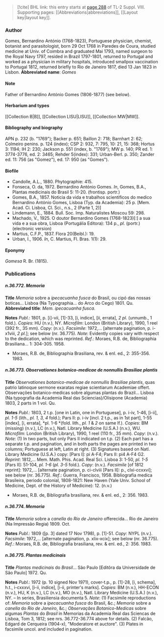 > [!cite] BHL link: this entry starts at [page 288](https://www.biodiversitylibrary.org/page/33258766) of TL-2 Suppl. VIII.
> Supporting pages: [[Abbreviations|abbreviations]], [[Layout key|layout key]].

### Author

Gomes, Bernardino António (1768-1823), Portuguese physician, chemist, botanist and parasitologist, born 29 Oct 1768 in Paredes de Coura, studied medicine at Univ. of Coimbra and graduated Mai 1793, named surgeon to the Royal Navy 1797, resided in Brazil 1797-1801, returned to Portugal and worked as a physician in military hospitals, introduced smallpox vaccination to Portugal 1812, returned briefly to Rio de Janeiro 1817, died 13 Jan 1823 in Lisbon. 
**Abbreviated name**: *Gomes*

#### Note

Father of Bernardino António Gomes (1806-1877) (see below).

#### Herbarium and types

[[Collection B|B]], [[Collection LISU|LISU]], [[Collection MW|MW]].

#### Bibliography and biography

APN p. 232 (b. "1769"); Backer p. 651; Baillon 2: 718; Barnhart 2: 62; Colmeiro penins. p. 124 (index); CSP 2: 932, 7: 795, 10: 21, 15: 368; Hortus 3: 1194; IH 2: 230; Jackson p. 551 (index, b. "1769"); MW p. 140; PR ed. 1: 3774-3776, ed. 2: 3465; Rehder 5(index): 331; Urban-Berl. p. 350; Zander ed. 11: 756 (as "Gomez"), ed. 17: 950 (as "Gomes").

#### Biofile

- Candolle, A.L., 1880. Phytographie: 415.
- Fonseca, O. da, 1972. Bernardino António Gomes. *In*, Gomes, B.A., Plantas medicinais do Brasil 5: 11-20. (frontisp. portr.)
- Gomes, B.A., 1857. Noticia da vida e trabalhos scientificos do medico Bernardino António Gomes, Lisboa (Typ. da Academia): 25 p. \[Mem. Acad. Ci. Lisboa, Cl. Sci., n.s., 2 (Parte 1, 2)\]
- Lindemann, E., 1884. Bull. Soc. Imp. Naturalistes Moscou 59: 298.
- Machado, V., 1925. O doutor Bernardino Gomes (1768-1823)\[:\] a sua vida e a sua obra, Lisboa (Portugália Editora): 134 p., *pl*. (portr.) (electronic version)
- Martius, C.F.P., 1837. Flora 20(Beibl.): 19.
- Urban, I., 1906. *In*, C. Martius, Fl. Bras. 1(1): 29.

#### Eponymy

*Gomesa* R. Br. (1815).

### Publications

##### n.36.772. Memoria

**Title**
*Memoria* sobre a *ipecacuanha fusca* do Brasil, ou cipó das nossas boticas... Lisboa (Na Typographia... do Arco do Cego) 1801. Qu.
**Abbreviated title**: *Mem. ipecacuanha fusca*.

**Notes**
*Publ*.: 1801, p. \[i\]-vii, \[1\]-33, \[i, indice\], \[ii, errata\], *2 pl*. (unnumb., 1 fold.). *Copies*: HU (n.v.), NY. *Microfilm*: London (British Library), 1990, 1 reel (392 fr., 35 mm). *Copy*: (n.v.).
*Facsimile*: 1972,... \[alternate pagination, p. i-x1viii, *2 pl*.\]; see below (nr. 36.775).
*Note*: Evidently copies vary with respect to the dedication, which was reprinted.
*Ref*.: Moraes, R.B. de, Bibliographia Brasiliana... 1: 304-305. 1958.
- Moraes, R.B. de, Bibliographia Brasiliana, rev. & enl. ed., 2: 355-356. 1983.

##### n.36.773. Observationes botanico-medicae de nonnullis Brasiliae plantis

**Title**
*Observationes botanico-medicae de nonnullis Brasiliae plantis*, quas patrio latinoque sermone exaratas regiae scientiarum Academiae offert. Observações botanico-medicas sobre algumas plantas do Brazil... Lisboa (Na typografia da Academia Real das Sciencias)/Olisipone (Academia) 1803, 2 parts in 1 vol. Qu.

**Notes**
*Publ*.: 1803, 2 t.p. \[one in Latin, one in Portuguese\], p. i-iv, 1-46, \[i-ii\], *pl. 1-5* (lith., *pl. 1, 3, 4* fold.); Pars II: p. i-iv \[incl. 2 t.p., as in 1st part\], 1-55 \[index\], \[i, errata\], *pl. 1-6 *(fold. lith., *pl. 1* & *2* on same lf.). *Copies*: BM (missing) (n.v.), LC (n.v.), Natl. Library Medicine (U.S.A.) (n.v.), WU. *Microfilm*: London (British Library), 1990, 1 reel (110 fr., 35 mm). *Copy*: (n.v.).
*Note*: (1) In two parts, but only Pars II indicated on t.p. (2) Each part has a separate t.p. and pagination, and in both parts the pages are printed in two columns; Portuguese at left, Latin at right. (3) Signatures based on Natl. Library Medicine (U.S.A.) copy: \[Pars I\]: pi A-F4; Pars II: pi4 A-F4 G2.
*Reprint*: 1812,... Mem. Math. Phis. Acad. Real Sci. Lisboa 3: 1-50, *pl. 1-5* \[Pars II\]: 51-104, *pl. 1-6* (*pl. 3-5* fold.). *Copy*: (n.v.).
*Facsimile* \[of 1812 reprint\]: 1972,... \[alternate pagination, p. ci-clviii \[Pars II\]: p., clxi-ccxxvi\]; see below (nr. 36.775).
*Ref*.: Guerra, Francisco, 1958. Bibliografia medica Brasileira, periodo colonial, 1808-1821: New Haven (Yale Univ. School of Medicine, Dept. of the History of Medicine): 12. (n.v.)
- Moraes, R.B. de, Bibliografia brasiliana, rev. & enl. ed., 2: 356. 1983.

##### n.36.774. Memoria

**Title**
*Memoria* sobre a *canella* do *Rio de Janeiro* offerecida... Rio de Janeiro (Na Impressão Regia) 1809. Oct.

**Notes**
*Publ*.: 1809 (\[p. 3\] dated 17 Nov 1798), p. \[1\]-51. *Copy*: NYPL (n.v.).
*Facsimile*: 1972,... \[alternate pagination, p. xlix-xcix\]; see below (nr. 36.775).
*Ref*.: Moraes, R.B. de, Bibliografia brasiliana, rev. & enl. ed., 2: 356. 1983.

##### n.36.775. Plantas medicinais

**Title**
*Plantas medicinais* do *Brasil*... São Paulo \[Editôra da Universidade de São Paulo\] 1972. Qu.

**Notes**
*Publ*.: 1972 (p. 10 signed Nov 1971), cover-t.p., p. \[1\]-28, \[i, schema\], h.t., i-cxxxvi, \[i-ii, indice\], \[i-ii, printer's marks\]. *Copies*: BM (n.v.), HH-ECON (n.v.), HU, K (n.v.), LC (n.v.), MO (n.v.), Natl. Library Medicine (U.S.A.) (n.v.), NY. – In series, Brasiliensia documenta 5.
*Note*: (1) Facsimile reproductions of: *Memoria* sobre a *ipecacuanha fusca* do Brasil, &c.; *Memoria* sobre a *canella* do *Rio de Janeiro*, &c.; *Observaçães Botanico-Medicas* sobre algumas *Plantas* do *Brasil* in Memorias da Academia Real das Sciencas de Lisboa, Tom 3, 1812; see nrs. 36.772-36.774 above for details. (2) Falcão, Edgard de Cerqueira (1904-x), "Moderatore et auctore". (3) Plates in facsimile uncol. and included in pagination.

